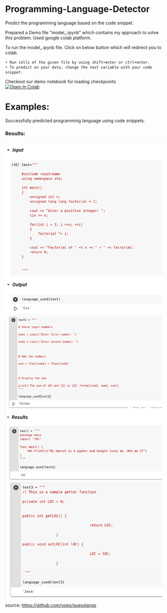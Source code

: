 # Programming-Language-Detector
Predict the programming language based on the code snippet.

Prepared a Demo file "model_.ipynb" which contains my approach to solve this problem. Used google colab platform.

To run the model_.ipynb file. Click on below button which will redirect you to colab.

    • Run cells of the given file by using shift+enter or ctrl+enter.
    • To predict on your data, change the text variable with your code snippet.

Checkout our demo notebook for loading checkpoints
<br>[![Open In Colab](https://colab.research.google.com/assets/colab-badge.svg)](https://colab.research.google.com/drive/1M7mX0_CKwGrlmCoigmtpsHsU9D_GSsjT#scrollTo=OJmc2BJYZGN6)<br>

# Examples:
Successfully predicted programming language using code snippets.

### Results:
<img src ='https://raw.githubusercontent.com/abhiishekporwal/Programming-Language-Detector/main/Results/Result1.png'>

<img src ='https://raw.githubusercontent.com/abhiishekporwal/Programming-Language-Detector/main/Results/Result2.png'>

<img src ='https://raw.githubusercontent.com/abhiishekporwal/Programming-Language-Detector/main/Results/Result3.png'>

<img src ='https://raw.githubusercontent.com/abhiishekporwal/Programming-Language-Detector/main/Results/Result4.png'>

source: https://github.com/yoeo/guesslangs
